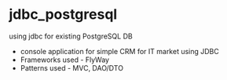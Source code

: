 # jdbc_postgresql
using jdbc for existing PostgreSQL DB
- console application for simple CRM for IT market using JDBC
- Frameworks used - FlyWay
- Patterns used - MVC, DAO/DTO
